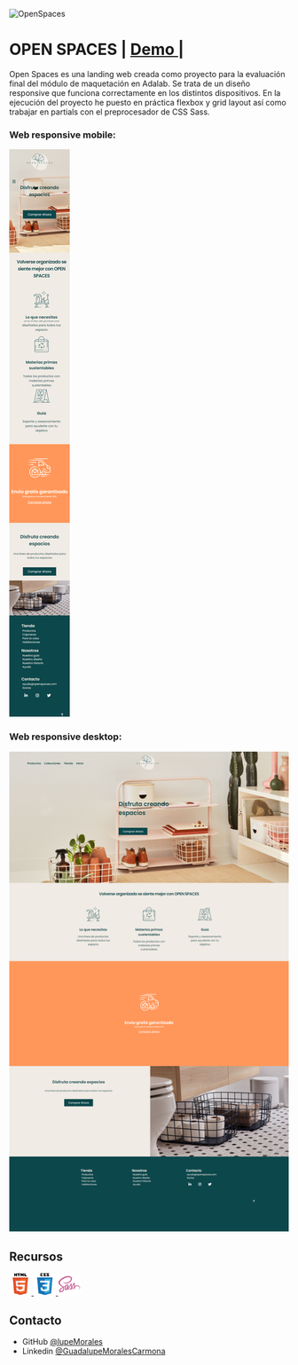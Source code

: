 
![OpenSpaces ](https://github.com/lupeMorales/modulo-1-evaluacion-final-lupeMorales/blob/main/src/images/logo.png?raw=true)

# OPEN SPACES <span> | </span>  <a href="https://lupemorales.github.io/open-spaces/" target="_blank">   Demo </a><span> | </span>

<p>Open Spaces es una landing web creada como proyecto para la evaluación final del módulo de maquetación en Adalab. Se trata de un diseño responsive que funciona correctamente en los distintos dispositivos.  
En la ejecución del proyecto he puesto en práctica flexbox y grid layout así como trabajar en partials con el preprocesador de CSS Sass.</p>

### Web responsive mobile:
![screenshot](https://github.com/lupeMorales/modulo-1-evaluacion-final-lupeMorales/blob/main/src/images/fullScreemMobile.png?raw=true)


### Web responsive desktop:
![screenshot](https://github.com/lupeMorales/modulo-1-evaluacion-final-lupeMorales/blob/main/src/images/fullScreemDestok.png?raw=true)



## Recursos

<p align="left"><a href="https://www.w3.org/html/" target="_blank"> <img src="https://raw.githubusercontent.com/devicons/devicon/master/icons/html5/html5-original-wordmark.svg" alt="html5" width="40" height="40"/>  <a href="https://www.w3schools.com/css/" target="_blank"> <img src="https://raw.githubusercontent.com/devicons/devicon/master/icons/css3/css3-original-wordmark.svg" alt="css3" width="40" height="40"/> </a>  </a>  <a href="https://sass-lang.com" target="_blank"> <img src="https://raw.githubusercontent.com/devicons/devicon/master/icons/sass/sass-original.svg" alt="sass" width="40" height="40"/> </a> </p>



## Contacto

- GitHub [@lupeMorales](https://github.com/lupeMorales )
- Linkedin [@GuadalupeMoralesCarmona](https://linkedin.com/in/guadalupe-morales-carmona-817245226/ )
